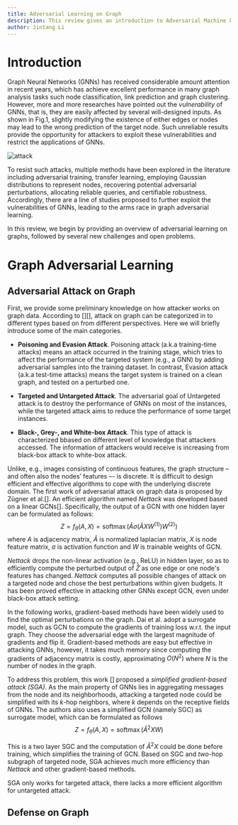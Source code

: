 ```yaml
---
title: Adversarial Learning on Graph
description: This review gives an introduction to Adversarial Machine Learning on graph structured data, including several recent papers and research ideas in this field. 
author: Jintang Li
---
```


# Introduction

Graph Neural Networks (GNNs) has received considerable amount attention in recent years, which has achieve excellent performance in many graph analysis tasks such node classification, link prediction and graph clustering. However, more and more researches have pointed out the *vulnerability* of GNNs, that is, they are easily affected by several will-designed inputs. As shown in Fig.1, slightly modifying the existence of either edges or nodes may lead to the wrong prediction of the target node. Such unreliable results provide the opportunity for attackers to exploit these vulnerabilities and restrict the applications of GNNs.

![attack](https://github.com/gitgiter/Graph-Adversarial-Learning/blob/master/imgs/attack_demo.png)

To resist such attacks, multiple methods have been explored in the literature including adversarial training, transfer learning, employing Gaussian distributions to represent nodes, recovering potential adversarial perturbations, allocating reliable queries, and certifiable robustness. Accordingly, there are a line of studies proposed to further exploit the vulnerabilities of GNNs, leading to the arms race in graph adversarial
learning.

In this review, we begin by providing an overview of adversarial learning on graphs, followed by several new challenges and open problems.

# Graph Adversarial Learning
## Adversarial Attack on Graph
First, we provide some preliminary knowledge on how attacker works on graph data. According to [][], attack on graph can be categorized in to different types based on from different perspectives. Here we will briefly introduce some of the main categories.

+ **Poisoning and Evasion Attack**. Poisoning attack (a.k.a training-time attacks) means an attack occurred in the training stage, which tries to affect the performance of the targeted system (e.g., a GNN) by adding adversarial samples into the training dataset. In contrast, Evasion attack (a.k.a test-time attacks) means the target system is trained on a clean graph, and tested on a perturbed one.

+ **Targeted and Untargeted Attack**. The adversarial goal of Untargeted attack is to destroy the performance of GNNs on most of the instances, while the targeted attack aims to reduce the performance of some target instances.

+ **Black-, Grey-, and White-box Attack**. This type of attack is characterized bbased on different level of knowledge that attackers accessed. The information of attackers would receive is increasing from black-box attack to white-box attack.

Unlike, e.g., images consisting of continuous features, the graph structure – and often also the nodes’ features –- is discrete. It is difficult to design efficient and effective algorithms to cope with the underlying discrete domain. The first work of adversarial attack on graph data is proposed by Zügner et al.[]. An efficient algorithm named *Nettack* was developed based on a linear GCNs[]. Specifically, the output of a GCN with one hidden layer can be formulated as follows:
$$
Z=f_{\theta}(A, X)=\operatorname{softmax}\left(\hat{A} \sigma\left(\hat{A} X W^{(1)}\right) W^{(2)}\right)
$$
where $A$ is adjacency matrix, $\hat{A}$ is normalized laplacian matrix, $X$ is node feature matrix, $\sigma$ is activation function and $W$ is trainable weights of GCN.

*Nettack* drops the non-linear activation (e.g., ReLU) in hidden layer, so as to efficiently compute the perturbed output of $\hat{Z}$ as one edge or one node's features has changed. *Nettack* computes all possible changes of attack on a targeted node and chose the best perturbations within given budgets. It has been proved effective in attacking other GNNs except GCN, even under black-box attack setting.

In the following works, gradient-based methods have been widely used to find the optimal perturbations on the graph. Dai et al. adopt a surrogate model, such as GCN to compute the gradients of training loss w.r.t. the input graph. They choose the adversarial edge with the largest magnitude of gradients and flip it. Gradient-based methods are easy but effective in attacking GNNs, however, it takes much memory since computing the gradients of adjacency matrix is costly, approximating $O(N^2)$ where $N$ is the number of nodes in the graph.

To address this problem, this work [] proposed a *simplified gradient-based attack (SGA)*. As the main property of GNNs lies in aggregating messages from the node and its neighborhoods, attacking a targeted node could be simplified with its $k$-hop neighbors, where $k$ depends on the receptive fields of GNNs. The authors also uses a simplified GCN (namely SGC) as surrogate model, which can be formulated as follows
$$
Z=f_{\theta}(A, X)=\operatorname{softmax}\left(\hat{A}^2 X W\right)
$$

This is a two layer SGC and the computation of $\hat{A}^2 X$ could be done before training, which simplifies the training of GCN. Based on SGC and $two$-hop subgraph of targeted node, SGA achieves much more efficiency than *Nettack* and other gradient-based methods.

SGA only works for targeted attack, there lacks a more efficient algorithm for untargeted attack.

## Defense on Graph
